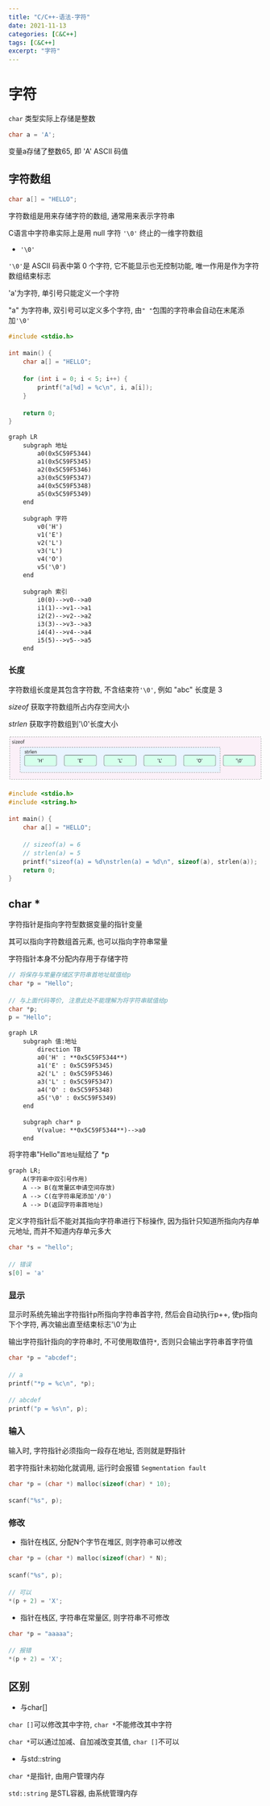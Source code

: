 ```yaml
---
title: "C/C++-语法-字符"
date: 2021-11-13
categories: [C&C++]
tags: [C&C++]
excerpt: "字符"
---
```


# 字符

`char` 类型实际上存储是整数

```c
char a = 'A';
```

变量a存储了整数65, 即 'A'  ASCII 码值

## 字符数组

```c
char a[] = "HELLO";
```

字符数组是用来存储字符的数组, 通常用来表示字符串

C语言中字符串实际上是用 null 字符 `'\0'` 终止的一维字符数组

- `'\0'`

`'\0'`是 ASCII 码表中第 0 个字符, 它不能显示也无控制功能, 唯一作用是作为字符数组结束标志

'a'为字符, 单引号只能定义一个字符

"a" 为字符串, 双引号可以定义多个字符, 由`" "`包围的字符串会自动在末尾添加`'\0'`

```c
#include <stdio.h>

int main() {
    char a[] = "HELLO";

    for (int i = 0; i < 5; i++) {
        printf("a[%d] = %c\n", i, a[i]);
    }

    return 0;
}
```

```mermaid
graph LR
    subgraph 地址
        a0(0x5C59F5344)
        a1(0x5C59F5345)
        a2(0x5C59F5346)
        a3(0x5C59F5347)
        a4(0x5C59F5348)
        a5(0x5C59F5349)
    end

    subgraph 字符
        v0('H')
        v1('E')
        v2('L')
        v3('L')
        v4('O')
        v5('\0')
    end

    subgraph 索引
        i0(0)-->v0-->a0
        i1(1)-->v1-->a1
        i2(2)-->v2-->a2
        i3(3)-->v3-->a3
        i4(4)-->v4-->a4
        i5(5)-->v5-->a5
    end
```

### 长度

字符数组长度是其包含字符数, 不含结束符`'\0'`, 例如 "abc" 长度是 3

$sizeof$ 获取字符数组所占内存空间大小

$strlen$ 获取字符数组到'\0'长度大小

![](/assets/SelfImgur/202407061811_3.svg)

```c
#include <stdio.h>
#include <string.h>

int main() {
    char a[] = "HELLO";

    // sizeof(a) = 6
    // strlen(a) = 5
    printf("sizeof(a) = %d\nstrlen(a) = %d\n", sizeof(a), strlen(a));
    return 0;
}
```

## char \*

字符指针是指向字符型数据变量的指针变量

其可以指向字符数组首元素, 也可以指向字符串常量

字符指针本身不分配内存用于存储字符

```c
// 将保存与常量存储区字符串首地址赋值给p
char *p = "Hello";

// 与上面代码等价, 注意此处不能理解为将字符串赋值给p
char *p;
p = "Hello";
```

```mermaid
graph LR
    subgraph 值:地址
        direction TB
        a0('H' : **0x5C59F5344**)
        a1('E' : 0x5C59F5345)
        a2('L' : 0x5C59F5346)
        a3('L' : 0x5C59F5347)
        a4('O' : 0x5C59F5348)
        a5('\0' : 0x5C59F5349)
    end

    subgraph char* p
        V(value: **0x5C59F5344**)-->a0
    end
```

将字符串"Hello"`首地址`赋给了 *p

```mermaid
graph LR;
    A(字符串中双引号作用)
    A --> B(在常量区申请空间存放)
    A --> C(在字符串尾添加'/0')
    A --> D(返回字符串首地址)
```

定义字符指针后不能对其指向字符串进行下标操作, 因为指针只知道所指向内存单元地址, 而并不知道内存单元多大

```c
char *s = "hello";

// 错误
s[0] = 'a'
```

### 显示

显示时系统先输出字符指针p所指向字符串首字符, 然后会自动执行p++, 使p指向下个字符, 再次输出直至结束标志'\0'为止

输出字符指针指向的字符串时, 不可使用取值符`*`, 否则只会输出字符串首字符值

```c
char *p = "abcdef";

// a
printf("*p = %c\n", *p);

// abcdef
printf("p = %s\n", p);
```

### 输入

输入时, 字符指针必须指向一段存在地址, 否则就是野指针

若字符指针未初始化就调用, 运行时会报错 `Segmentation fault`

```c
char *p = (char *) malloc(sizeof(char) * 10);

scanf("%s", p);
```

### 修改

- 指针在栈区, 分配N个字节在堆区, 则字符串可以修改

```c
char *p = (char *) malloc(sizeof(char) * N);

scanf("%s", p);

// 可以
*(p + 2) = 'X';
```

- 指针在栈区, 字符串在常量区, 则字符串不可修改

```c
char *p = "aaaaa";

// 报错
*(p + 2) = 'X';
```

## 区别

- 与char[]

`char []`可以修改其中字符, `char *`不能修改其中字符

`char *`可以通过加减、自加减改变其值, `char []`不可以

- 与std::string

`char *`是指针, 由用户管理内存

`std::string` 是STL容器, 由系统管理内存
